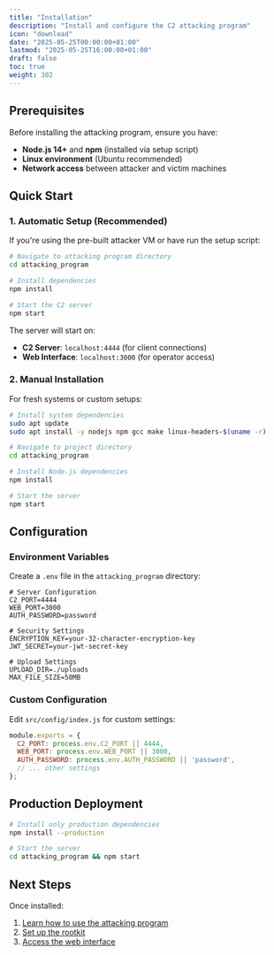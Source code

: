 ```yaml
---
title: "Installation"
description: "Install and configure the C2 attacking program"
icon: "download"
date: "2025-05-25T00:00:00+01:00"
lastmod: "2025-05-25T16:00:00+01:00"
draft: false
toc: true
weight: 302
---
```




## Prerequisites

Before installing the attacking program, ensure you have:

- **Node.js 14+** and **npm** (installed via setup script)
- **Linux environment** (Ubuntu recommended)
- **Network access** between attacker and victim machines

## Quick Start

### 1. Automatic Setup (Recommended)

If you're using the pre-built attacker VM or have run the setup script:

```bash
# Navigate to attacking program directory
cd attacking_program

# Install dependencies
npm install

# Start the C2 server
npm start
```

The server will start on:
- **C2 Server**: `localhost:4444` (for client connections)
- **Web Interface**: `localhost:3000` (for operator access)

### 2. Manual Installation

For fresh systems or custom setups:

```bash
# Install system dependencies
sudo apt update
sudo apt install -y nodejs npm gcc make linux-headers-$(uname -r)

# Navigate to project directory
cd attacking_program

# Install Node.js dependencies
npm install

# Start the server
npm start
```

## Configuration

### Environment Variables

Create a `.env` file in the `attacking_program` directory:

```env
# Server Configuration
C2_PORT=4444
WEB_PORT=3000
AUTH_PASSWORD=password

# Security Settings
ENCRYPTION_KEY=your-32-character-encryption-key
JWT_SECRET=your-jwt-secret-key

# Upload Settings
UPLOAD_DIR=./uploads
MAX_FILE_SIZE=50MB
```

### Custom Configuration

Edit `src/config/index.js` for custom settings:

```javascript
module.exports = {
  C2_PORT: process.env.C2_PORT || 4444,
  WEB_PORT: process.env.WEB_PORT || 3000,
  AUTH_PASSWORD: process.env.AUTH_PASSWORD || 'password',
  // ... other settings
};
```


## Production Deployment

```bash
# Install only production dependencies
npm install --production

# Start the server
cd attacking_program && npm start
```

## Next Steps

Once installed:
1. [Learn how to use the attacking program](../usage)
2. [Set up the rootkit](../../05-epirootkit/overview)
3. [Access the web interface](../../04-web-ui/overview)